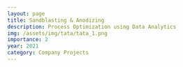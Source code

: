 ```yaml
---
layout: page
title: Sandblasting & Anodizing
description: Process Optimization using Data Analytics
img: /assets/img/tata/tata_1.png
importance: 2
year: 2021
category: Company Projects
---
```


